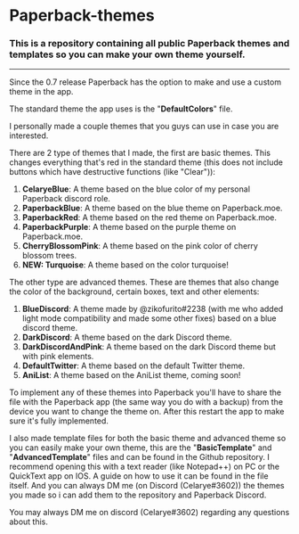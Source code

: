 # Paperback-themes
### This is a repository containing all public Paperback themes and templates so you can make your own theme yourself.

---

Since the 0.7 release Paperback has the option to make and use a custom theme in the app.

The standard theme the app uses is the "**DefaultColors**" file.

I personally made a couple themes that you guys can use in case you are interested.

There are 2 type of themes that I made, the first are basic themes.
This changes everything that's red in the standard theme (this does not include buttons which have destructive functions (like "Clear")):

1) **CelaryeBlue**: A theme based on the blue color of my personal Paperback discord role.
2) **PaperbackBlue**: A theme based on the blue theme on Paperback.moe.
3) **PaperbackRed**: A theme based on the red theme on Paperback.moe.
4) **PaperbackPurple**: A theme based on the purple theme on Paperback.moe.
5) **CherryBlossomPink**: A theme based on the pink color of cherry blossom trees.
6) **NEW: Turquoise**: A theme based on the color turquoise!

The other type are advanced themes.
These are themes that also change the color of the background, certain boxes, text and other elements:

1) **BlueDiscord**: A theme made by @zikofurito#2238 (with me who added light mode compatibility and made some other fixes) based on a blue discord theme.
2) **DarkDiscord**: A theme based on the dark Discord theme.
3) **DarkDiscordAndPink**: A theme based on the dark Discord theme but with pink elements.
4) **DefaultTwitter**: A theme based on the default Twitter theme.
5) **AniList**: A theme based on the AniList theme, coming soon!


To implement any of these themes into Paperback you'll have to share the file with the Paperback app (the same way you do with a backup) from the device you want to change the theme on. After this restart the app to make sure it's fully implemented.

I also made template files for both the basic theme and advanced theme so you can easily make your own theme, this are the "**BasicTemplate**" and "**AdvancedTemplate**" files and can be found in the Github repository. I recommend opening this with a text reader (like Notepad++) on PC or the QuickText app on IOS. A guide on how to use it can be found in the file itself. And you can always DM me (on Discord (Celarye#3602)) the themes you made so i can add them to the repository and Paperback Discord.

You may always DM me on discord (Celarye#3602) regarding any questions about this.
